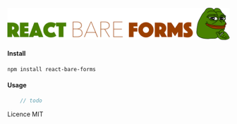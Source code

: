 ![ReactBareForms](images/rbf_logo.png?raw=true "React Bare Forms")

#### Install
```
npm install react-bare-forms
```

#### Usage
```typescript jsx
    // todo
```

Licence MIT
